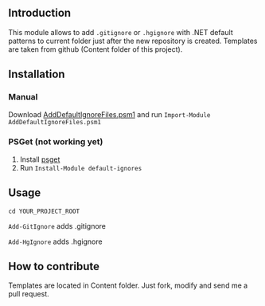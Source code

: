 ## Introduction
This module allows to add `.gitignore` or `.hgignore` with .NET default patterns to current folder just after the new repository is created. Templates are taken from github (Content folder of this project).
## Installation
### Manual
Download [AddDefaultIgnoreFiles.psm1](https://github.com/skalinets/add-default-ignores/edit/master/AddDefaultIgnoreFiles.psm1) and run `Import-Module AddDefaultIgnoreFiles.psm1`
### PSGet (not working yet)
1. Install [psget](http://psget.net/)
2. Run `Install-Module default-ignores`

## Usage

`cd YOUR_PROJECT_ROOT`

`Add-GitIgnore` adds .gitignore

`Add-HgIgnore` adds .hgignore

## How to contribute
Templates are located in Content folder. Just fork, modify and send me a pull request.